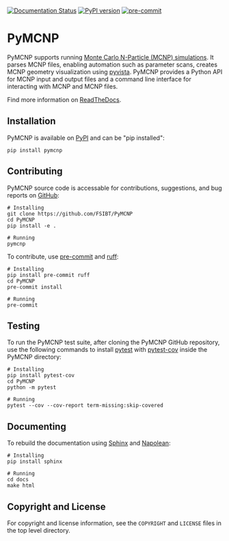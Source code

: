 [![Documentation Status](https://readthedocs.org/projects/pymcnp/badge/?version=latest)](https://pymcnp.readthedocs.io/en/latest/?badge=latest)
[![PyPI version](https://badge.fury.io/py/pymcnp.svg)](https://badge.fury.io/py/pymcnp)
[![pre-commit](https://img.shields.io/badge/pre--commit-enabled-brightgreen?logo=pre-commit&logoColor=white)](https://github.com/pre-commit/pre-commit)

# PyMCNP

PyMCNP supports running [Monte Carlo N-Particle (MCNP) simulations](https://mcnp.lanl.gov/). It parses MCNP files, enabling automation such as parameter scans, creates MCNP geometry visualization using [pyvista](https://pyvista.org). PyMCNP provides a Python API for MCNP input and output files and a command line interface for interacting with MCNP and MCNP files.

Find more information on [ReadTheDocs](https://pymcnp.readthedocs.io).

## Installation

PyMCNP is available on [PyPI](https://pypi.org/project/pymcnp/) and can be "pip installed":

    pip install pymcnp

## Contributing

PyMCNP source code is accessable for contributions, suggestions, and bug reports on [GitHub](https://github.com/FSIBT/PyMCNP):

    # Installing
    git clone https://github.com/FSIBT/PyMCNP
    cd PyMCNP
    pip install -e .

    # Running
    pymcnp

To contribute, use [pre-commit](https://pre-commit.com) and [ruff](https://docs.astral.sh/ruff/):

    # Installing
    pip install pre-commit ruff
    cd PyMCNP
    pre-commit install

    # Running
    pre-commit

## Testing

To run the PyMCNP test suite, after cloning the PyMCNP GitHub repository, use the following commands to install [pytest](https://docs.pytest.org/en/stable/) with [pytest-cov](https://pytest-cov.readthedocs.io/en/latest/) inside the PyMCNP directory:

    # Installing
    pip install pytest-cov
    cd PyMCNP
    python -m pytest

    # Running
    pytest --cov --cov-report term-missing:skip-covered

## Documenting

To rebuild the documentation using [Sphinx](https://www.sphinx-doc.org/en/master/) and [Napolean](https://www.sphinx-doc.org/en/master/usage/extensions/napoleon.html):

    # Installing
    pip install sphinx

    # Running
    cd docs
    make html

## Copyright and License

For copyright and license information, see the `COPYRIGHT` and `LICENSE` files in the top level directory.
